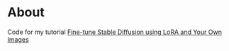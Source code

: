 # About

Code for my tutorial [Fine-tune Stable Diffusion using LoRA and Your Own Images](https://harrywang.me/clip)